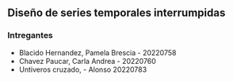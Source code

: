 ## Diseño de series temporales interrumpidas
### Intregantes
- Blacido Hernandez, Pamela Brescia - 20220758
- Chavez Paucar, Carla Andrea - 20220760
- Untiveros cruzado, -  Alonso 20220783 


